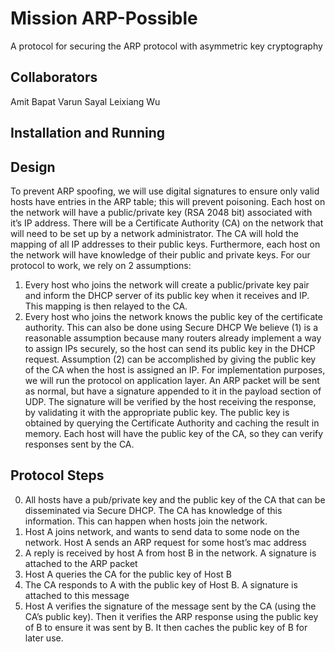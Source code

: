 # Mission ARP-Possible

A protocol for securing the ARP protocol with asymmetric key cryptography

## Collaborators

Amit Bapat
Varun Sayal
Leixiang Wu

## Installation and Running

## Design

To prevent ARP spoofing, we will use digital signatures to ensure only valid hosts have
entries in the ARP table; this will prevent poisoning. Each host on the network will have a
public/private key (RSA 2048 bit) associated with it’s IP address. There will be a Certificate
Authority (CA) on the network that will need to be set up by a network administrator. The CA
will hold the mapping of all IP addresses to their public keys. Furthermore, each host on the
network will have knowledge of their public and private keys. For our protocol to work, we rely
on 2 assumptions:
1. Every host who joins the network will create a public/private key pair and inform the
DHCP server of its public key when it receives and IP. This mapping is then relayed to
the CA.
2. Every host who joins the network knows the public key of the certificate authority. This
can also be done using Secure DHCP
We believe (1) is a reasonable assumption because many routers already implement a
way to assign IPs securely, so the host can send its public key in the DHCP request. Assumption
(2) can be accomplished by giving the public key of the CA when the host is assigned an IP.
For implementation purposes, we will run the protocol on application layer. An ARP
packet will be sent as normal, but have a signature appended to it in the payload section of UDP.
The signature will be verified by the host receiving the response, by validating it with the
appropriate public key. The public key is obtained by querying the Certificate Authority and
caching the result in memory. Each host will have the public key of the CA, so they can verify
responses sent by the CA.
    
## Protocol Steps
0. All hosts have a pub/private key and the public key of the CA that can be disseminated
via Secure DHCP. The CA has knowledge of this information. This can happen when
hosts join the network.
1. Host A joins network, and wants to send data to some node on the network. Host A sends
an ARP request for some host’s mac address
2. A reply is received by host A from host B in the network. A signature is attached to the
ARP packet
3. Host A queries the CA for the public key of Host B
4. The CA responds to A with the public key of Host B. A signature is attached to this
message
5. Host A verifies the signature of the message sent by the CA (using the CA’s public key).
Then it verifies the ARP response using the public key of B to ensure it was sent by B. It
then caches the public key of B for later use.
